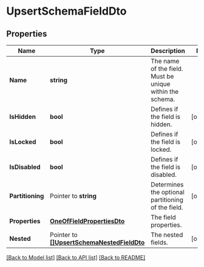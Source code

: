 # UpsertSchemaFieldDto

## Properties

Name | Type | Description | Notes
------------ | ------------- | ------------- | -------------
**Name** | **string** | The name of the field. Must be unique within the schema. | 
**IsHidden** | **bool** | Defines if the field is hidden. | [optional] 
**IsLocked** | **bool** | Defines if the field is locked. | [optional] 
**IsDisabled** | **bool** | Defines if the field is disabled. | [optional] 
**Partitioning** | Pointer to **string** | Determines the optional partitioning of the field. | [optional] 
**Properties** | [**OneOfFieldPropertiesDto**](oneOf&lt;FieldPropertiesDto&gt;.md) | The field properties. | 
**Nested** | Pointer to [**[]UpsertSchemaNestedFieldDto**](UpsertSchemaNestedFieldDto.md) | The nested fields. | [optional] 

[[Back to Model list]](../README.md#documentation-for-models) [[Back to API list]](../README.md#documentation-for-api-endpoints) [[Back to README]](../README.md)


